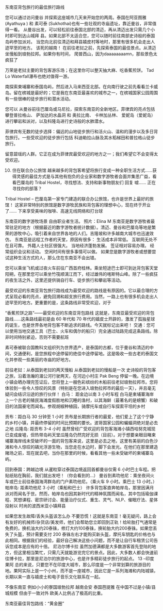 东南亚背包旅行的最佳旅行路线



您可以通过访问曼谷 并探索这座城市几天来开始您的两周。泰国在阿亚图雅 (Ayathuya ) 和 素可泰 (Sukhothai)也有一些壮观的寺庙遗址，靠近曼谷，非常值得一看。
从曼谷出发，可以轻松前往泰国北部的清迈，再从清迈出发只需几个小时即可到达山城拜 县。如果北部不太适合您，您可以随时前往南部史诗般的泰国岛屿参加派对。
当您向北前往清迈和拜县嬉皮村等地时，那里有很多机会走出人迹罕至的地方。
该死的越南！
在前往老挝之前，先探索泰国的最佳景点。从清迈坐慢船到琅勃拉邦。如果你有时间， 爬普西山，因为daaaaaaaamn，那些景色太疯狂了

万荣是老挝主要的背包客游乐场；在这里你可以整天抽大麻、吃香蕉煎饼。 Tad Lo Waterfall瀑布也绝对值得一游。






南探索柬埔寨和泰国岛屿，然后进入马来西亚北部。在向南行驶之前先看看兰卡威岛。留在槟城是最好的；它是我在东南亚最喜欢的城市之一，在槟城国家公园周围有一些很棒的徒步旅行和潜水活动。


您可以 从曼谷前往巴厘岛或马尼拉，探索东南亚的全新地区。菲律宾的亮点包括攀登普拉格山、 萨加达的水晶洞 和 奥拉比南、 卡林加丛林、 爱妮岛（爱妮岛）进行攀岩和派对，以及科隆岛进行史诗般的水肺潜水。


菲律宾有无数的徒步选择：偏远的山地徒步旅行和活火山、温和的漫步以及多日背包旅行。一些受欢迎的徒步旅行包括 科迪勒拉山脉及其水稻梯田和普拉格山徒步旅行。


留意碧瑶的人群。它正在成为菲律宾最受欢迎的地方之一；我们希望它不会变得太受欢迎。



10. 住在联合办公旅馆
越来越多的背包客希望将旅行变成一种全职生活方式……获得灵感的最佳方式是与其他有抱负的企业家和数字游牧者会面并集思广益，看看巴厘岛的 Tribal Hostel，寻找想法、支持和新事物朋友们 回复
嘘…… 正在寻找你的部落？

Tribal Hostel – 巴厘岛第一家专门建造的联合办公旅馆，也许是世界上最好的旅馆！
这家非常特别的旅馆是数字游牧民族和背包客的理想中心，现在终于开业了……
下来享受美味的咖啡、高速无线网络和打台球


东南亚的数字游牧场景
自由职业者生活。
照片：Elina M
东南亚是数字游牧者最常驻足的地方（根据最近的数字游牧者统计数据）。清迈、曼谷和巴厘岛等地是繁荣的游牧中心，吸引着来自世界各地的人们。吉隆坡和许多越南大城市也迅速效仿。
东南亚是远程工作者的天堂，原因有很多：
生活成本非常低。
互联网无处不在且可靠。
外籍人士社区很强大。
当地经济蓬勃发展。
签证相对容易办理。
经常组织会议和活动。
空闲时间有很多事情可以做。
如果您是数字游牧者或想要尝试这种生活方式的人，那么住在东南亚不会出错。

您可以乘坐飞机或过夜火车前往广西首府桂林。乘坐短途巴士即可到达背包客天堂阳朔，在那里您可以乘坐竹筏顺漓江而下，经过雄伟的喀斯特山峰。除了一些疯狂的夜生活之外，这里还提供骑自行车、徒步旅行和攀岩等活动。


最受欢迎的东南亚背包旅行路线成为最受欢迎的路线是有原因的。它以最合理的方式呈现必看的亮点，避免回溯和超支旅行费用。当然，一路上也有很多机会走出人迹罕至的地方。更重要的是，这条路线非常受欢迎，对于


“香蕉煎饼之路”——最受欢迎的东南亚背包路线
这就是，东南亚最受欢迎的背包路线……这条路线最初是由 60 年代和 70 年代的嬉皮士开辟的，激发了孤独星球的诞生，也是世界各地背包客不断追求的路线。今天就标记出来吧！
交通：您可以使用当地交通工具（巴士、火车和偶尔的船只）完全通过陆路完成这条路线。除非时间特别紧迫，否则不需要航班


素可泰被联合国教科文组织列为世界遗产，是泰国的古都，位于曼谷和清迈的中间，交通便利，是您旅程中途停留的绝佳中途停留地。这是吸收一些古老的泰国文化并参观一些美丽的寺庙的好地方。


前往老挝：从泰国到老挝的两天慢船
从泰国到老挝的慢船是一次 史诗般的背包客之旅，沿着浩瀚的湄公河行驶两天，在河边小村庄 Pak Beng 停留一晚。在边境小镇会晒办理完签证后，您将登上一艘色彩缤纷的木船前往老挝琅勃拉邦市。您将体验到一些令人惊叹的风景（特别是在您进入琅勃拉邦市的最后一天），并且毫无疑问会结识沿途的旅行伙伴！
白马：
距金边以南 3 小时车程
白马是柬埔寨海岸上一个古老的殖民海滩度假胜地和沉睡的渔村，以其海鲜（最著名的是螃蟹）和破旧的法国豪宅而闻名。参观胡椒种植园，骑摩托车或自行车探索平坦的乡村

贡布：距白马 30 分钟至 1 小时
贡布是长期旅行者的最爱，他们爱上了这个宁静的乡村小镇，并最终停留的时间比预期的要长。波哥国家公园和蝙蝠洞绝对是必去之地
瓜隆岛:
距贡布 3-4 小时
虽然曾经广受欢迎的背包客海滩小镇西哈努克城现已变成废墟，但热带岛屿天堂瓜隆岛仍然完好无损（目前）。对于想要亲眼目睹柬埔寨海岸线未受破坏的一面的背包客来说，这里是必去之地，这里有美丽的白色沙滩和令人惊叹的磷光浮游生物，当您走在水边时，脚下会发光。在他们在那里建造赌场之前，现在就去吧，当你在那里的时候，看看其他一些未受破坏的柬埔寨岛屿。


回到泰国：跨越边境
从暹粒穿过泰国边境返回首都曼谷仅需 6 小时巴士车程。把贴纸贴在胸前，我们就出发吧！（你会看到的…）
曼谷到素叻他尼：乘坐夜间火车或巴士前往泰国海湾群岛的门户素叻他尼。（乘火车 9 小时。乘巴士 13 小时。）
帕岸岛:
距素叻他尼 3 小时（乘船和巴士）
许多背包客直奔帕岸岛，那里因满月派对而闻名于世。然而，帕岸岛也因其新时代的精神氛围而闻名，其中包括瑜伽课程、冥想课程、密宗研讨会、能量治疗仪式、重生、灵气、NLP、催眠疗法、星体投射以
时尚的波西米亚小镇拜县


如果您发生故障/丢失头盔该怎么办
不要恐慌！这就是东南亚！毫无疑问，路上会有友好的机械师/杂货店/美发师，他们会帮助您立即回到正轨！给轮胎打气通常是免费的，换机油大约20泰铢，修灯大约100泰铢，换轮胎大约200泰铢。如果您丢失了头盔，预计需要支付 200 泰铢左右才能购买新头盔，摩托车钥匙的价格也与此相同。根据我们的经验，最好自己解决这些小问题，而不是让自行车租赁公司告诉您成本是应有的十倍。
尼泊尔博卡拉
虽然加德满都是大多数游客首先登陆的地方，但这里相当繁忙，只需几天就能游览完它的景点。因此，大多数人都会快速前往博卡拉，那里是尼泊尔的旅游中心，也是许多精彩徒步旅行的起点。
13 –印度果阿
总的来说，只要您不在印度大城市，那么印度是一个非常划算的旅游目的地。果阿实际上是一个小州，而不是一座城市，因此它是一系列海滩和内陆城镇，长期以来一直与嬉皮士和电子音乐文化联系在一起。

不像东南亚 例如小小的寮国琅勃拉邦 越南会安 泰国芭提雅 在中国不过是小镇/县城规模 但由于一致对外 欧美人比例占了极高的比重。


东南亚最佳背包路线：“黄金圈”



